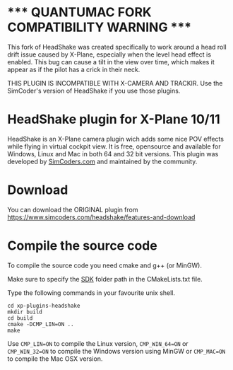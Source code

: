 # *** QUANTUMAC FORK COMPATIBILITY WARNING ***

This fork of HeadShake was created specifically to work around a head roll drift issue caused by X-Plane,
especially when the level head effect is enabled.  This bug can cause a tilt in the view over time, which
makes it appear as if the pilot has a crick in their neck.

THIS PLUGIN IS INCOMPATIBLE WITH X-CAMERA AND TRACKIR.  Use the SimCoder's version of HeadShake if you use
those plugins.

# HeadShake plugin for X-Plane 10/11

HeadShake is an X-Plane camera plugin wich adds some nice POV effects while flying in virtual cockpit view.
It is free, opensource and available for Windows, Linux and Mac in both 64 and 32 bit versions.
This plugin was developed by [SimCoders.com](https://www.simcoders.com) and maintained by the community.

# Download

You can download the ORIGINAL plugin from https://www.simcoders.com/headshake/features-and-download

# Compile the source code

To compile the source code you need cmake and g++ (or MinGW).

Make sure to specify the [SDK](http://www.xsquawkbox.net/xpsdk/mediawiki/Main_Page) folder path in the CMakeLists.txt file.

Type the following commands in your favourite unix shell.

```
cd xp-plugins-headshake
mkdir build
cd build
cmake -DCMP_LIN=ON ..
make
```

Use `CMP_LIN=ON` to compile the Linux version, `CMP_WIN_64=ON` or `CMP_WIN_32=ON` to compile the Windows version using MinGW or `CMP_MAC=ON` to compile the Mac OSX version.
